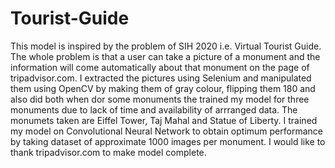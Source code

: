 # Tourist-Guide
This model is inspired by the problem of SIH 2020 i.e. Virtual Tourist Guide. The whole problem is that a user can take a picture of a monument and the information will come automatically about that monument on the page of tripadvisor.com. I extracted the pictures using Selenium and manipulated them using OpenCV by making them of gray colour, flipping them 180 and also did both when dor some monuments the trained my model for three monuments due to lack of time and availability of arrranged data. The monumets taken are Eiffel Tower, Taj Mahal and Statue of Liberty. I trained my model on Convolutional Neural Network to obtain optimum performance by taking dataset of approximate 1000 images per monument. I would like to thank tripadvisor.com to make model complete.
